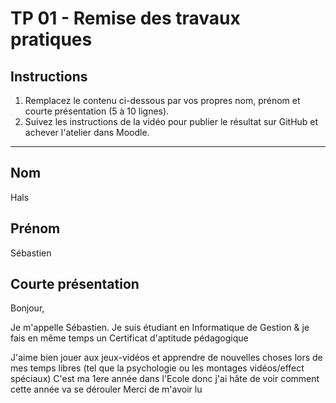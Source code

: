 # TP 01 - Remise des travaux pratiques

## Instructions

1. Remplacez le contenu ci-dessous par vos propres nom, prénom et courte présentation (5 à 10 lignes).
2. Suivez les instructions de la vidéo pour publier le résultat sur GitHub et achever l'atelier dans Moodle.

---

## Nom

Hals

## Prénom

Sébastien

## Courte présentation

Bonjour,

Je m'appelle Sébastien.
Je suis étudiant en Informatique de Gestion & je fais en même temps un Certificat d'aptitude pédagogique 


J'aime bien jouer aux jeux-vidéos et apprendre de nouvelles choses lors de mes temps libres (tel que la psychologie ou les montages vidéos/effect spéciaux)
C'est ma 1ere année dans l'Ecole donc j'ai hâte de voir comment cette année va se dérouler
Merci de m'avoir lu 
